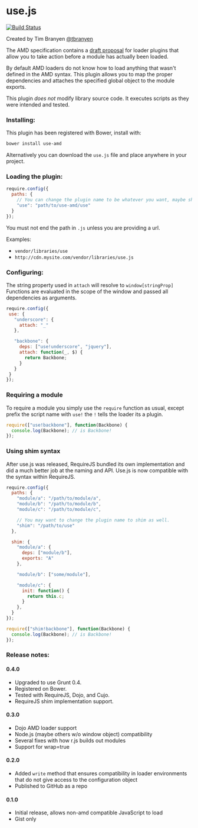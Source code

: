 use.js
======

[![Build Status](https://travis-ci.org/tbranyen/use.js.png?branch=master)](https://travis-ci.org/tbranyen/use.js)
  
Created by Tim Branyen [@tbranyen](http://twitter.com/tbranyen)

The AMD specification contains a [draft
proposal](https://github.com/amdjs/amdjs-api/wiki/Loader-Plugins) for loader
plugins that allow you to take action before a module has actually been loaded.

By default AMD loaders do not know how to load anything that wasn't defined in
the AMD syntax.  This plugin allows you to map the proper dependencies  and
attaches the specified global object to the module exports.

This plugin *does not* modify library source code.  It executes scripts as they
were intended and tested.

### Installing: ###

This plugin has been registered with Bower, install with:

``` bash
bower install use-amd
```

Alternatively you can download the `use.js` file and place anywhere in your
project.

### Loading the plugin: ###

``` javascript
require.config({
  paths: {
    // You can change the plugin name to be whatever you want, maybe shim?
    "use": "path/to/use-amd/use"
  }
});
```

You must not end the path in `.js` unless you are providing a url.

Examples:

* `vendor/libraries/use`
* `http://cdn.mysite.com/vendor/libraries/use.js`

### Configuring: ###

The string property used in `attach` will resolve to `window[stringProp]`
Functions are evaluated in the scope of the window and passed all dependencies
as arguments.

``` javascript
require.config({
 use: {
   "underscore": {
     attach: "_"
   },

   "backbone": {
     deps: ["use!underscore", "jquery"],
     attach: function(_, $) {
       return Backbone;
     }
   }
 }
});
```

### Requiring a module ###

To require a module you simply use the `require` function as usual, except
prefix the script name with `use!` the `!` tells the loader its a plugin.

``` javascript
require(["use!backbone"], function(Backbone) {
  console.log(Backbone); // is Backbone!
});
```

### Using shim syntax ###

After use.js was released, RequireJS bundled its own implementation and did a
much better job at the naming and API.  Use.js is now compatible with the
syntax within RequireJS.

``` javascript
require.config({
  paths: {
    "module/a": "/path/to/module/a",
    "module/b": "/path/to/module/b",
    "module/c": "/path/to/module/c",

    // You may want to change the plugin name to shim as well.
    "shim": "/path/to/use"
  },

  shim: {
    "module/a": {
      deps: ["module/b"],
      exports: "A"
    },

    "module/b": ["some/module"],

    "module/c": {
      init: function() {
        return this.c;
      }
    },
  }
});

require(["shim!backbone"], function(Backbone) {
  console.log(Backbone); // is Backbone!
});
```

### Release notes: ###

#### 0.4.0 ####

* Upgraded to use Grunt 0.4.
* Registered on Bower.
* Tested with RequireJS, Dojo, and Cujo.
* RequireJS shim implementation support.

#### 0.3.0 ####

* Dojo AMD loader support
* Node.js (maybe others w/o window object) compatibility
* Several fixes with how r.js builds out modules
* Support for wrap=true

#### 0.2.0 ####

* Added `write` method that ensures compatibility in loader environments that
  do not give access to the configuration object
* Published to GitHub as a repo

#### 0.1.0 ####

* Initial release, allows non-amd compatible JavaScript to load
* Gist only
